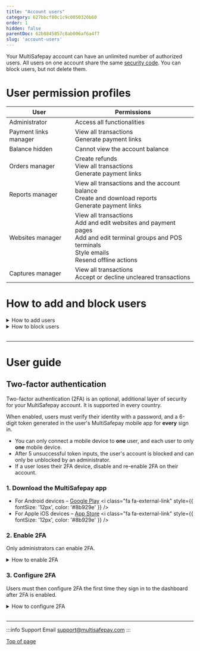 ```yaml
---
title: "Account users"
category: 627bbcf80c1c9c0050320b60
order: 1
hidden: false
parentDoc: 62b0845857c8ab006af6a4f7
slug: 'account-users'
---
```


Your MultiSafepay account can have an unlimited number of authorized users. All users on one account share the same [security code](/docs/sites#site-id-api-key-and-security-code). You can block users, but not delete them.

# User permission profiles

| User                  | Permissions                                                                                                                                                                  |
| --------------------- | ---------------------------------------------------------------------------------------------------------------------------------------------------------------------------- |
| Administrator         | Access all functionalities                                                                                                                                                   |
| Payment links manager | View all transactions <br /> Generate payment links                                                                                                                          |
| Balance hidden        | Cannot view the account balance                                                                                                                                              |
| Orders manager        | Create refunds <br /> View all transactions <br /> Generate payment links                                                                                                    |
| Reports manager       | View all transactions and the account balance <br /> Create and download reports <br /> Generate payment links                                                               |
| Websites manager      | View all transactions <br /> Add and edit websites and payment pages <br /> Add and edit terminal groups and POS terminals <br /> Style emails <br /> Resend offline actions |
| Captures manager      | View all transactions <br /> Accept or decline uncleared transactions                                                                                                        |

# How to add and block users

<details id="how-to-add-users">
  <summary>How to add users</summary>

  <br />

  1. Sign in to your <a href="https://merchant.multisafepay.com" target="_blank">MultiSafepay dashboard</a> <i class="fa fa-external-link" style={{ fontSize: '12px', color: '#8b929e' }} />.
  2. Go to **Settings** > **Account users**.
  3. Click **Add new user**.
  4. Enter the new user's:
     * Username
     * Full name
     * Password
     * Email address
  5. From the **Status** list, select **Active**.
  6. Under **Rights** on the right side of the page, select the appropriate user permissions check boxes.
  7. Click **Add user** in the top-right corner.\
     ✅   The user appears under **Account users** with status **Active**.
</details>

<details id="how-to-block-users">
  <summary>How to block users</summary>

  <br />

  1. Sign in to your <a href="https://merchant.multisafepay.com" target="_blank">MultiSafepay dashboard</a> <i class="fa fa-external-link" style={{ fontSize: '12px', color: '#8b929e' }} />.
  2. Go to **Settings** > **Account users**, and then click the relevant user profile.
  3. On the **User profile** pages, from the **Status** list, select **Blocked**.
  4. Click **Save changes**.\
     ✅   The user's status under **Account users** changes to **Blocked**.
</details>

<br />

***

# User guide

## Two-factor authentication

Two-factor authentication (2FA) is an optional, additional layer of security for your MultiSafepay account. It is supported in every country.

When enabled, users must verify their identity with a password, and a 6-digit token generated in the user's MultiSafepay mobile app for **every** sign in.

* You can only connect a mobile device to **one** user, and each user to only **one** mobile device.
* After 5 unsuccessful token inputs, the user's account is blocked and can only be unblocked by an administrator.
* If a user loses their 2FA device, disable and re-enable 2FA on their account.

### 1. Download the MultiSafepay app

* For Android devices – <a href="https://play.google.com/store/apps/details?id=com.multisafepay.control" target="_blank">Google Play</a> <i class="fa fa-external-link" style={{ fontSize: '12px', color: '#8b929e' }} />
* For Apple iOS devices – <a href="https://apps.apple.com/app/multisafepay-control/id929955963" target="_blank">App Store</a> <i class="fa fa-external-link" style={{ fontSize: '12px', color: '#8b929e' }} />

### 2. Enable 2FA

Only administrators can enable 2FA.

<details id="how-to-enable-2fa">
  <summary>How to enable 2FA</summary>

  <br />

  1. Sign in to your <a href="https://merchant.multisafepay.com" target="_blank">MultiSafepay dashboard</a> <i class="fa fa-external-link" style={{ fontSize: '12px', color: '#8b929e' }} />.
  2. Go to **Settings** > **Account users**.
  3. Click the name of the user you want to enable 2FA for.
  4. On the **User details** page, from the **Two-factor authentication** list, select **Enabled**.
  5. Click **Save changes**.
</details>

### 3. Configure 2FA

Users must then configure 2FA the first time they sign in to the dashboard after 2FA is enabled.

<details id="how-to-configure-2fa">
  <summary>How to configure 2FA</summary>

  <br />

  1. Sign in to your <a href="https://merchant.multisafepay.com" target="_blank">MultiSafepay dashboard</a> <i class="fa fa-external-link" style={{ fontSize: '12px', color: '#8b929e' }} /> on your laptop or PC.\
     A dialog requesting a 6-digit token appears.
  2. In the MultiSafepay app,  tap **More** in the bottom-right corner.
  3. Tap **Authenticator**.
  4. Copy the 6-digit token (remains visible for 30 seconds) from your mobile device to the 2FA dialog on your computer or laptop.
</details>

<br />

***


:::info Support
Email <a href="mailto:support@multisafepay.com">support@multisafepay.com</a>
:::

[Top of page](#)